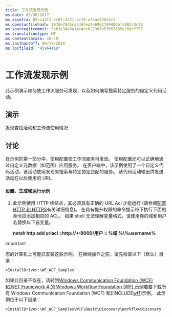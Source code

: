 ```yaml
---
title: 工作流发现示例
ms.date: 03/30/2017
ms.assetid: 82cc43f1-3c8f-4771-ac19-a75ac936e2c3
ms.openlocfilehash: 1076e7045ca546fed7e6902f69406bfc002c4c26
ms.sourcegitcommit: 5bbfe34a9a14e4ccb22367e57b57585c208cf757
ms.translationtype: MT
ms.contentlocale: zh-CN
ms.lasthandoff: 09/17/2018
ms.locfileid: "45964418"
---
```

# <a name="workflow-discovery-sample"></a>工作流发现示例
此示例演示如何使工作流服务可发现，以及如何编写搜索特定服务的自定义代码活动。  
  
## <a name="demonstrates"></a>演示  
 发现查找活动和工作流使用情况  
  
## <a name="discussion"></a>讨论  
 在示例的第一部分中，使用配置使工作流服务可发现。 使用配置还可以正确地通过自定义元数据（如范围）应用服务。 在客户端中，该示例使用了一个自定义代码活动，该活动使用发现来搜索与特定协定匹配的服务。 该代码活动输出供发送活动在以后使用的 URI。  
  
#### <a name="to-set-up-build-and-run-the-sample"></a>设置、生成和运行示例  
  
1.  此示例使用 HTTP 终结点，其必须具有正确的 URL Acl 才能运行 (请参阅[配置 HTTP 和 HTTPS](https://go.microsoft.com/fwlink/?LinkId=70353)有关详细信息)。 在具有提升权限的命令提示符下执行下面的命令应添加相应的 ACL。 如果 shell 无法理解变量格式，请使用你的域和用户名替换以下自变量。  
  
     **netsh http add urlacl =http://+:8000/用户 = %域 %\\%username%**  
  
> [!IMPORTANT]
>  您的计算机上可能已安装这些示例。 在继续操作之前，请先检查以下（默认）目录：  
>   
>  `<InstallDrive>:\WF_WCF_Samples`  
>   
>  如果此目录不存在，请转到[Windows Communication Foundation (WCF) 和.NET Framework 4 的 Windows Workflow Foundation (WF) 示例](https://go.microsoft.com/fwlink/?LinkId=150780)若要下载所有 Windows Communication Foundation (WCF) 和[!INCLUDE[wf1](../../../../includes/wf1-md.md)]示例。 此示例位于以下目录：  
>   
>  `<InstallDrive>:\WF_WCF_Samples\WCF\Basic\Discovery\WorkflowDiscovery`
